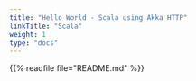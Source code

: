 ```yaml
---
title: "Hello World - Scala using Akka HTTP"
linkTitle: "Scala"
weight: 1
type: "docs"
---
```


{{% readfile file="README.md" %}}
